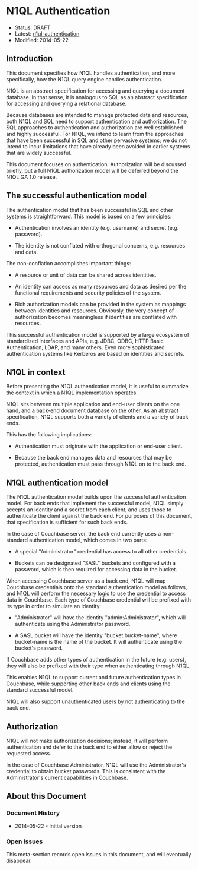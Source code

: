 # N1QL Authentication

* Status: DRAFT
* Latest: [n1ql-authentication](https://github.com/couchbaselabs/query/blob/master/docs/n1ql-authentication.md)
* Modified: 2014-05-22

## Introduction

This document specifies how N1QL handles authentication, and more
specifically, how the N1QL query engine handles authentication.

N1QL is an abstract specification for accessing and querying a
document database. In that sense, it is analogous to SQL as an
abstract specification for accessing and querying a relational
database.

Because databases are intended to manage protected data and resources,
both N1QL and SQL need to support authentication and
authorization. The SQL approaches to authentication and authorization
are well established and highly successful. For N1QL, we intend to
learn from the approaches that have been successful in SQL and other
pervasive systems; we do not intend to incur limitations that have
already been avoided in earlier systems that are widely successful.

This document focuses on authentication. Authorization will be
discussed briefly, but a full N1QL authorization model will be
deferred beyond the N1QL GA 1.0 release.

## The successful authentication model

The authentication model that has been successful in SQL and other
systems is straightforward. This model is based on a few principles:

* Authentication involves an identity (e.g. username) and secret
  (e.g. password).

* The identity is not conflated with orthogonal concerns,
  e.g. resources and data.

The non-conflation accomplishes important things:

* A resource or unit of data can be shared across identities.

* An identity can access as many resources and data as desired per the
  functional requirements and security policies of the system.

* Rich authorization models can be provided in the system as mappings
  between identities and resources. Obviously, the very concept of
  authorization becomes meaningless if identities are conflated with
  resources.

This successful authentication model is supported by a large ecosystem
of standardized interfaces and APIs, e.g. JDBC, ODBC, HTTP Basic
Authentication, LDAP, and many others. Even more sophisticated
authentication systems like Kerberos are based on identities and
secrets.

## N1QL in context

Before presenting the N1QL authentication model, it is useful to
summarize the context in which a N1QL implementation operates.

N1QL sits between multiple application and end-user clients on the one
hand, and a back-end document database on the other. As an abstract
specification, N1QL supports both a variety of clients and a variety
of back ends.

This has the following implications:

* Authentication must originate with the application or end-user
  client.

* Because the back end manages data and resources that may be
  protected, authentication must pass through N1QL on to the back end.

## N1QL authentication model

The N1QL authentication model builds upon the successful
authentication model. For back ends that implement the successful
model, N1QL simply accepts an identity and a secret from each client,
and uses those to authenticate the client against the back end. For
purposes of this document, that specification is sufficient for such
back ends.

In the case of Couchbase server, the back end currently uses a
non-standard authentication model, which comes in two parts:

* A special "Administrator" credential has access to all other
  credentials.

* Buckets can be designated "SASL" buckets and configured with a
  password, which is then required for accessing data in the bucket.

When accessing Couchbase server as a back end, N1QL will map Couchbase
credentials onto the standard authentication model as follows, and
N1QL will perform the necessary logic to use the credential to access
data in Couchbase. Each type of Couchbase credential will be prefixed
with its type in order to simulate an identity:

* "Administrator" will have the identity "admin:Administrator", which
  will authenticate using the Administrator password.

* A SASL bucket will have the identity "bucket:bucket-name", where
  bucket-name is the name of the bucket. It will authenticate using
  the bucket's password.

If Couchbase adds other types of authentication in the future
(e.g. users), they will also be prefixed with their type when
authenticating through N1QL.

This enables N1QL to support current and future authentication types
in Couchbase, while supporting other back ends and clients using the
standard successful model.

N1QL will also support unauthenticated users by not authenticating to
the back end.

## Authorization

N1QL will not make authorization decisions; instead, it will perform
authentication and defer to the back end to either allow or reject the
requested access.

In the case of Couchbase Administrator, N1QL will use the
Administrator's credential to obtain bucket passwords. This is
consistent with the Administrator's current capabilities in Couchbase.

## About this Document

### Document History

* 2014-05-22 - Initial version

### Open Issues

This meta-section records open issues in this document, and will
eventually disappear.
